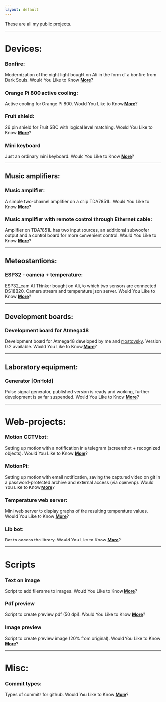 ```yaml
---
layout: default
---
```


These are all my public projects.  


---

# Devices:

### Bonfire:  
Modernization of the night light bought on Ali in the form of a bonfire from Dark Souls. Would You Like to Know [**More**](https://github.com/piro-s/bonfire)?  

### Orange Pi 800 active cooling:  
Active cooling for Orange Pi 800. Would You Like to Know [**More**](https://github.com/piro-s/OPi_800_PWM_Cooling)?  

### Fruit shield:  
26 pin shield for Fruit SBC with logical level matching. Would You Like to Know [**More**](https://github.com/piro-s/fruit_shield)?  

### Mini keyboard:  
Just an ordinary mini keyboard. Would You Like to Know [**More**](https://github.com/piro-s/mini_keyboard)?  

---
## Music amplifiers:  
### Music amplifier:
A simple two-channel amplifier on a chip TDA7851L. Would You Like to Know [**More**](https://github.com/piro-s/music_amplifier)?  

### Music amplifier with remote control through Ethernet cable:  
Amplifier on TDA7851L has two input sources, an additional subwoofer output and a control board for more convenient control. Would You Like to Know [**More**](https://github.com/piro-s/music_amp_control)?  

---
## Meteostantions:  
### ESP32 - camera + temperature:  
ESP32_cam AI Thinker bought on Ali, to which two sensors are connected DS18B20. Camera stream and temperature json server. Would You Like to Know [**More**](https://github.com/piro-s/esp32_cam)?  

---
## Development boards:  
### Development board for Atmega48  
Development board for Atmega48 developed by me and [mostovsky](https://github.com/mostovsky). Version 0.2 available. Would You Like to Know [**More**](https://github.com/piro-s/mega48_super_board)?  

---
## Laboratory equipment:  
### Generator [OnHold]  
Pulse signal generator, published version is ready and working, further development is so far suspended. Would You Like to Know [**More**](https://github.com/piro-s/generator)?  

---

# Web-projects:

### Motion CCTVbot:  
Setting up motion with a notification in a telegram (screenshot + recognized objects). Would You Like to Know [**More**](https://github.com/piro-s/motion_cctvbot_release)?  

### MotionPi:  
Setting up motion with email notification, saving the captured video on git in a password-protected archive and external access (via openvnp). Would You Like to Know [**More**](https://github.com/piro-s/motion_pi)?  

### Temperature web server:  
Mini web server to display graphs of the resulting temperature values. Would You Like to Know [**More**](https://github.com/piro-s/mini_sh_server)?  

### Lib bot:  
Bot to access the library. Would You Like to Know [**More**](https://github.com/piro-s/lib_bot)?  

---

# Scripts  

### Text on image  
Script to add filename to images. Would You Like to Know [**More**](https://github.com/piro-s/text_on_image)?  

### Pdf preview  
Script to create preview pdf (50 dpi). Would You Like to Know [**More**](https://github.com/piro-s/pdf_preview)?  

### Image preview  
Script to create preview image (20% from original). Would You Like to Know [**More**](https://github.com/piro-s/image_preview)?  

---

# Misc:  
### Commit types:  
Types of commits for github. Would You Like to Know [**More**](https://github.com/piro-s/commit_types)?  